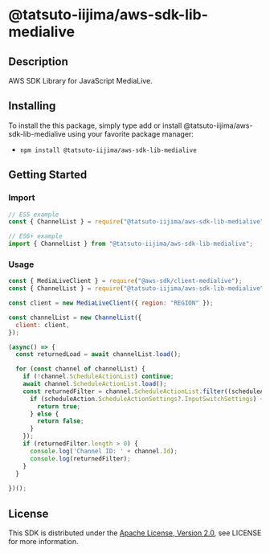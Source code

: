 # @tatsuto-iijima/aws-sdk-lib-medialive

## Description

AWS SDK Library for JavaScript MediaLive.

## Installing

To install the this package, simply type add or install @tatsuto-iijima/aws-sdk-lib-medialive
using your favorite package manager:

- `npm install @tatsuto-iijima/aws-sdk-lib-medialive`

## Getting Started

### Import

```js
// ES5 example
const { ChannelList } = require("@tatsuto-iijima/aws-sdk-lib-medialive");
```

```ts
// ES6+ example
import { ChannelList } from "@tatsuto-iijima/aws-sdk-lib-medialive";
```

### Usage

```js
const { MediaLiveClient } = require("@aws-sdk/client-medialive");
const { ChannelList } = require("@tatsuto-iijima/aws-sdk-lib-medialive");

const client = new MediaLiveClient({ region: "REGION" });

const channelList = new ChannelList({
  client: client,
});

(async() => {
  const returnedLoad = await channelList.load();

  for (const channel of channelList) {
    if (!channel.ScheduleActionList) continue;
    await channel.ScheduleActionList.load();
    const returnedFilter = channel.ScheduleActionList.filter((scheduleAction) => {
      if (scheduleAction.ScheduleActionSettings?.InputSwitchSettings) {
        return true;
      } else {
        return false;
      }
    });
    if (returnedFilter.length > 0) {
      console.log('Channel ID: ' + channel.Id);
      console.log(returnedFilter);
    }
  }
  
})();
```

## License

This SDK is distributed under the
[Apache License, Version 2.0](http://www.apache.org/licenses/LICENSE-2.0),
see LICENSE for more information.